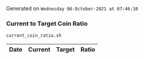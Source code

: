 Generated on `Wednesday 06-October-2021 at 07:46:10`

### Current to Target Coin Ratio
`current_coin_ratio.sh`

Date|Current|Target|Ratio
---|---|---|---
